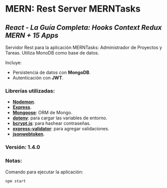 # MERN: Rest Server MERNTasks

## *React - La Guía Completa: Hooks Context Redux MERN + 15 Apps*

Servidor Rest para la aplicación MERNTasks: Administrador de Proyectos y Tareas.
Utiliza MonoDB como base de datos.

Incluye:
- Persistencia de datos con **MongoDB**.
- Autenticación con **JWT**.

### Librerías utilizadas:
- [**Nodemon**](https://www.npmjs.com/package/nodemon).
- [**Express**](https://www.npmjs.com/package/uuid).
- [**Mongoose**](https://www.npmjs.com/package/mongoose): ORM de Mongo.
- [**dotenv**](https://www.npmjs.com/package/dotenv): para cargar las variables de entorno.
- [**bcrypt.js**](www.npmjs.com/package/bcryptjs): para hashear contraseñas.
- [**express-validator**](https://www.npmjs.com/package/express-validator): para agregar validaciones.
- [**jsonwebtoken**](https://www.npmjs.com/package/jsonwebtoken).

### Versión: 1.4.0

### Notas:
Comando para ejecutar la aplicación:
```
npm start
```
